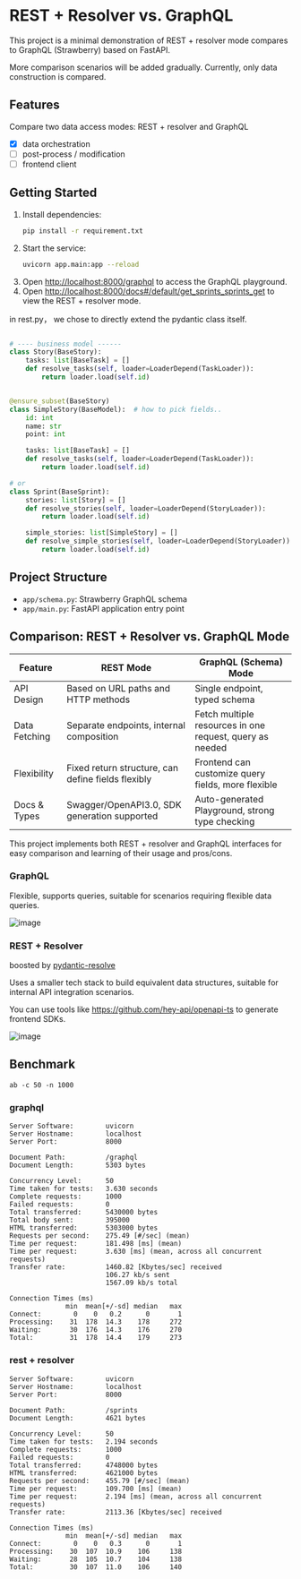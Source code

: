 # REST + Resolver vs. GraphQL

This project is a minimal demonstration of REST + resolver mode compares to GraphQL (Strawberry) based on FastAPI.

More comparison scenarios will be added gradually. Currently, only data construction is compared.

## Features

Compare two data access modes: REST + resolver and GraphQL
- [x] data orchestration
- [ ] post-process / modification
- [ ] frontend client

## Getting Started

1. Install dependencies:
   ```sh
   pip install -r requirement.txt
   ```
2. Start the service:
   ```sh
   uvicorn app.main:app --reload
   ```
3. Open [http://localhost:8000/graphql](http://localhost:8000/graphql) to access the GraphQL playground.
4. Open [http://localhost:8000/docs#/default/get_sprints_sprints_get](http://localhost:8000/docs#/default/get_sprints_sprints_get) to view the REST + resolver mode.

in rest.py， we chose to directly extend the pydantic class itself.

```python

# ---- business model ------
class Story(BaseStory):
    tasks: list[BaseTask] = []
    def resolve_tasks(self, loader=LoaderDepend(TaskLoader)):
        return loader.load(self.id)


@ensure_subset(BaseStory)
class SimpleStory(BaseModel):  # how to pick fields..
    id: int
    name: str
    point: int

    tasks: list[BaseTask] = []
    def resolve_tasks(self, loader=LoaderDepend(TaskLoader)):
        return loader.load(self.id)

# or
class Sprint(BaseSprint):
    stories: list[Story] = []
    def resolve_stories(self, loader=LoaderDepend(StoryLoader)):
        return loader.load(self.id)

    simple_stories: list[SimpleStory] = []
    def resolve_simple_stories(self, loader=LoaderDepend(StoryLoader)):
        return loader.load(self.id)
```

## Project Structure

- `app/schema.py`: Strawberry GraphQL schema
- `app/main.py`: FastAPI application entry point

## Comparison: REST + Resolver vs. GraphQL Mode

| Feature       | REST Mode                                          | GraphQL (Schema) Mode                                    |
| ------------- | -------------------------------------------------- | -------------------------------------------------------- |
| API Design    | Based on URL paths and HTTP methods                | Single endpoint, typed schema                            |
| Data Fetching | Separate endpoints, internal composition           | Fetch multiple resources in one request, query as needed |
| Flexibility   | Fixed return structure, can define fields flexibly | Frontend can customize query fields, more flexible       |
| Docs & Types  | Swagger/OpenAPI3.0, SDK generation supported       | Auto-generated Playground, strong type checking          |

This project implements both REST + resolver and GraphQL interfaces for easy comparison and learning of their usage and pros/cons.

### GraphQL

Flexible, supports queries, suitable for scenarios requiring flexible data queries.

![image](https://github.com/user-attachments/assets/cf80c282-b3bc-472d-a584-bbb73a213d4d)

### REST + Resolver

boosted by [pydantic-resolve](https://github.com/allmonday/pydantic-resolve)

Uses a smaller tech stack to build equivalent data structures, suitable for internal API integration scenarios.

You can use tools like https://github.com/hey-api/openapi-ts to generate frontend SDKs.

![image](https://github.com/user-attachments/assets/bb922804-5ed8-429c-b907-a92bf3c4b3ed)


## Benchmark

`ab -c 50 -n 1000`

### graphql

```shell
Server Software:        uvicorn
Server Hostname:        localhost
Server Port:            8000

Document Path:          /graphql
Document Length:        5303 bytes

Concurrency Level:      50
Time taken for tests:   3.630 seconds
Complete requests:      1000
Failed requests:        0
Total transferred:      5430000 bytes
Total body sent:        395000
HTML transferred:       5303000 bytes
Requests per second:    275.49 [#/sec] (mean)
Time per request:       181.498 [ms] (mean)
Time per request:       3.630 [ms] (mean, across all concurrent requests)
Transfer rate:          1460.82 [Kbytes/sec] received
                        106.27 kb/s sent
                        1567.09 kb/s total

Connection Times (ms)
              min  mean[+/-sd] median   max
Connect:        0    0   0.2      0       1
Processing:    31  178  14.3    178     272
Waiting:       30  176  14.3    176     270
Total:         31  178  14.4    179     273
```


### rest + resolver

```shell
Server Software:        uvicorn
Server Hostname:        localhost
Server Port:            8000

Document Path:          /sprints
Document Length:        4621 bytes

Concurrency Level:      50
Time taken for tests:   2.194 seconds
Complete requests:      1000
Failed requests:        0
Total transferred:      4748000 bytes
HTML transferred:       4621000 bytes
Requests per second:    455.79 [#/sec] (mean)
Time per request:       109.700 [ms] (mean)
Time per request:       2.194 [ms] (mean, across all concurrent requests)
Transfer rate:          2113.36 [Kbytes/sec] received

Connection Times (ms)
              min  mean[+/-sd] median   max
Connect:        0    0   0.3      0       1
Processing:    30  107  10.9    106     138
Waiting:       28  105  10.7    104     138
Total:         30  107  11.0    106     140
```